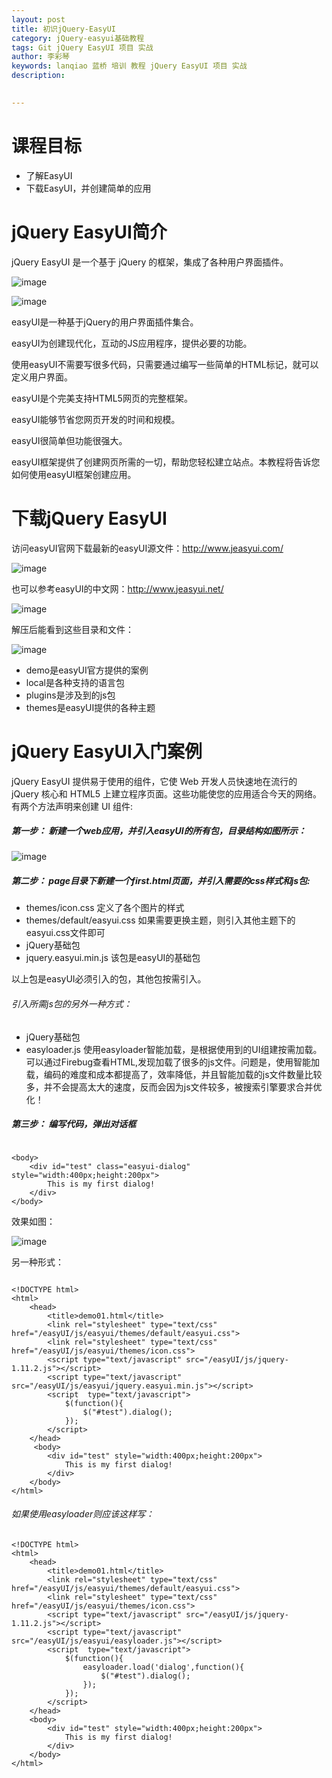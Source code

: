 ```yaml
---
layout: post  
title: 初识jQuery-EasyUI   
category: jQuery-easyui基础教程  
tags: Git jQuery EasyUI 项目 实战  
author: 李彩琴  
keywords: lanqiao 蓝桥 培训 教程 jQuery EasyUI 项目 实战  
description:
  

---
```

# 课程目标

- 了解EasyUI
- 下载EasyUI，并创建简单的应用


# jQuery EasyUI简介

jQuery EasyUI 是一个基于 jQuery 的框架，集成了各种用户界面插件。  

![image](http://i.imgur.com/w4DOMiL.png) 

![image](http://i.imgur.com/4tmvcjN.png)

easyUI是一种基于jQuery的用户界面插件集合。

easyUI为创建现代化，互动的JS应用程序，提供必要的功能。

使用easyUI不需要写很多代码，只需要通过编写一些简单的HTML标记，就可以定义用户界面。

easyUI是个完美支持HTML5网页的完整框架。

easyUI能够节省您网页开发的时间和规模。

easyUI很简单但功能很强大。

easyUI框架提供了创建网页所需的一切，帮助您轻松建立站点。本教程将告诉您如何使用easyUI框架创建应用。


# 下载jQuery EasyUI  

访问easyUI官网下载最新的easyUI源文件：http://www.jeasyui.com/   
 
![image](http://i.imgur.com/oFHGavp.png) 

也可以参考easyUI的中文网：http://www.jeasyui.net/   

![image](http://i.imgur.com/WMB3LAN.png)

解压后能看到这些目录和文件：  

![image](http://i.imgur.com/OKUnaaP.png)

- demo是easyUI官方提供的案例
- local是各种支持的语言包
- plugins是涉及到的js包
- themes是easyUI提供的各种主题  


# jQuery EasyUI入门案例

jQuery EasyUI 提供易于使用的组件，它使 Web 开发人员快速地在流行的 jQuery 核心和 HTML5 上建立程序页面。这些功能使您的应用适合今天的网络。有两个方法声明来创建 UI 组件:

##### 第一步： 新建一个web应用，并引入easyUI的所有包，目录结构如图所示： 

![image](http://i.imgur.com/k9TXxof.png) 

##### 第二步： page目录下新建一个first.html页面，并引入需要的css样式和js包:

- themes/icon.css 定义了各个图片的样式
- themes/default/easyui.css 如果需要更换主题，则引入其他主题下的easyui.css文件即可
- jQuery基础包
- jquery.easyui.min.js 该包是easyUI的基础包 

以上包是easyUI必须引入的包，其他包按需引入。

###### 引入所需js包的另外一种方式：

- jQuery基础包
- easyloader.js 使用easyloader智能加载，是根据使用到的UI组建按需加载。可以通过Firebug查看HTML,发现加载了很多的js文件。问题是，使用智能加载，编码的难度和成本都提高了，效率降低，并且智能加载的js文件数量比较多，并不会提高太大的速度，反而会因为js文件较多，被搜索引擎要求合并优化！ 

##### 第三步： 编写代码，弹出对话框  

```

<body>     
	<div id="test" class="easyui-dialog" style="width:400px;height:200px">   
		This is my first dialog!    
	</div>    
</body>   
```


效果如图：  

![image](http://i.imgur.com/3IBcY9c.png)

另一种形式：   

```

<!DOCTYPE html>  
<html>  
	<head>  
		<title>demo01.html</title>  
    	<link rel="stylesheet" type="text/css" href="/easyUI/js/easyui/themes/default/easyui.css">  
		<link rel="stylesheet" type="text/css" href="/easyUI/js/easyui/themes/icon.css">  
		<script type="text/javascript" src="/easyUI/js/jquery-1.11.2.js"></script>  
		<script type="text/javascript" src="/easyUI/js/easyui/jquery.easyui.min.js"></script>  
		<script  type="text/javascript">    
			$(function(){  
				$("#test").dialog(); 
			});  
		</script>  
  	</head>  
 	 <body>  
		<div id="test" style="width:400px;height:200px">    
   	    	This is my first dialog!  
		</div>  
  	</body>  
</html> 
```

###### 如果使用easyloader则应该这样写：

```
<!DOCTYPE html> 
<html> 
	<head>  
	    <title>demo01.html</title> 
	    <link rel="stylesheet" type="text/css" href="/easyUI/js/easyui/themes/default/easyui.css">  
		<link rel="stylesheet" type="text/css" href="/easyUI/js/easyui/themes/icon.css"> 
	    <script type="text/javascript" src="/easyUI/js/jquery-1.11.2.js"></script>  
		<script type="text/javascript" src="/easyUI/js/easyui/easyloader.js"></script>  
		<script  type="text/javascript">  
			$(function(){  
				easyloader.load('dialog',function(){  
					$("#test").dialog();  
				});  
			});  
		</script>  
	</head>  
	<body>  
		<div id="test" style="width:400px;height:200px">  
	        This is my first dialog!  
		</div>  
	</body>  
</html> 
```

